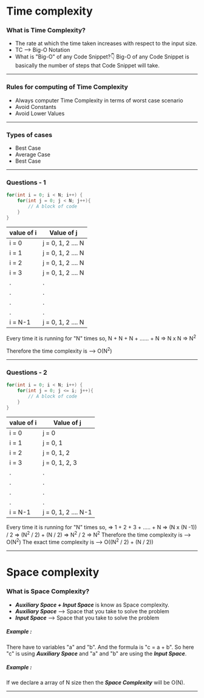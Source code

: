 # Time complexity

### What is Time Complexity?

- The rate at which the time taken increases with respect to the input size.
- TC --> Big-O Notation
- What is "Big-O" of any Code Snippet?👇
  Big-O of any Code Snippet is basically the number of steps that Code Snippet will take.

---

### Rules for computing of Time Complexity

- Always computer Time Complexity in terms of worst case scenario
- Avoid Constants
- Avoid Lower Values

---

### Types of cases

- Best Case
- Average Case
- Best Case

---

### Questions - 1

```c++
for(int i = 0; i < N; i++) {
	for(int j = 0; j < N; j++){
		// A block of code
	}
}
```

| value of i | Value of j         |
| ---------- | ------------------ |
| i = 0      | j = 0, 1, 2 .... N |
| i = 1      | j = 0, 1, 2 .... N |
| i = 2      | j = 0, 1, 2 .... N |
| i = 3      | j = 0, 1, 2 .... N |
| .          | .                  |
| .          | .                  |
| .          | .                  |
| .          | .                  |
| i = N-1    | j = 0, 1, 2 .... N |

Every time it is running for "N" times so,
N + N + N + ...... + N => N x N => N<sup>2</sup>

Therefore the time complexity is --> O(N<sup>2</sup>)

---

### Questions - 2

```c++
for(int i = 0; i < N; i++) {
	for(int j = 0; j <= i; j++){
		// A block of code
	}
}
```

| value of i | Value of j           |
| ---------- | -------------------- |
| i = 0      | j = 0                |
| i = 1      | j = 0, 1             |
| i = 2      | j = 0, 1, 2          |
| i = 3      | j = 0, 1, 2, 3       |
| .          | .                    |
| .          | .                    |
| .          | .                    |
| .          | .                    |
| i = N-1    | j = 0, 1, 2 .... N-1 |

Every time it is running for "N" times so,
=> 1 + 2 + 3 + ..... + N
=> (N x (N -1)) / 2
=> (N<sup>2</sup> / 2) + (N / 2)
=> N<sup>2</sup> / 2
=> N<sup>2</sup>
Therefore the time complexity is --> O(N<sup>2</sup>)
The exact time complexity is --> O((N<sup>2</sup> / 2) + (N / 2))

---

# Space complexity

### What is Space Complexity?

- **_Auxiliary Space + Input Space_** is know as Space complexity.
- **_Auxiliary Space_** --> Space that you take to solve the problem
- **_Input Space_** --> Space that you take to solve the problem

##### Example :

There have to variables "a" and "b".
And the formula is "c = a + b".
So here "c" is using **_Auxiliary Space_** and "a" and "b" are using the **_Input Space_**.

##### Example :

If we declare a array of N size then the **_Space Complexity_** will be O(N).

---
